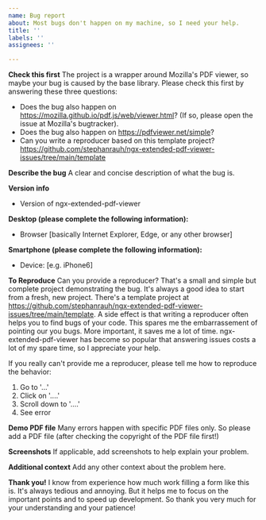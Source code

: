 ```yaml
---
name: Bug report
about: Most bugs don't happen on my machine, so I need your help.
title: ''
labels: ''
assignees: ''

---
```


**Check this first**
The project is a wrapper around Mozilla's PDF viewer, so maybe your bug is caused by the base library. Please check this first by answering these three questions:
- Does the bug also happen on https://mozilla.github.io/pdf.js/web/viewer.html? (If so, please open the issue at Mozilla's bugtracker).
- Does the bug also happen on https://pdfviewer.net/simple?
- Can you write a reproducer based on this template project? https://github.com/stephanrauh/ngx-extended-pdf-viewer-issues/tree/main/template


**Describe the bug**
A clear and concise description of what the bug is.

**Version info**
- Version of ngx-extended-pdf-viewer

**Desktop (please complete the following information):**
 - Browser [basically Internet Explorer, Edge, or any other browser]
 
**Smartphone (please complete the following information):**
 - Device: [e.g. iPhone6]

**To Reproduce**
Can you provide a reproducer? That's a small and simple but complete project demonstrating the bug. It's always a good idea to start from a fresh, new project. There's a template project at https://github.com/stephanrauh/ngx-extended-pdf-viewer-issues/tree/main/template. A side effect is that writing a reproducer often helps you to find bugs of your code. This spares me the embarrassement of pointing our you bugs. More important, it saves me a lot of time. ngx-extended-pdf-viewer has become so popular that answering issues costs a lot of my spare time, so I appreciate your help.

If you really can't provide me a reproducer, please tell me how to reproduce the behavior:
1. Go to '...'
2. Click on '....'
3. Scroll down to '....'
4. See error

**Demo PDF file**
Many errors happen with specific PDF files only. So please add a PDF file (after checking the copyright of the PDF file first!)

**Screenshots**
If applicable, add screenshots to help explain your problem.

**Additional context**
Add any other context about the problem here.

**Thank you!**
I know from experience how much work filling a form like this is. It's always tedious and annoying. But it helps me to focus on the important points and to speed up development. So thank you very much for your understanding and your patience!
